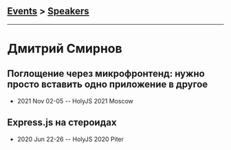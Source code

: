 ## [Events](../README.md) > [Speakers](../speakers.md)
---

# Дмитрий Смирнов

## Поглощение через микрофронтенд: нужно просто вставить одно приложение в другое
- 2021 Nov 02-05 -- HolyJS 2021 Moscow    
## Express.js на стероидах
- 2020 Jun 22-26 -- HolyJS 2020 Piter    
